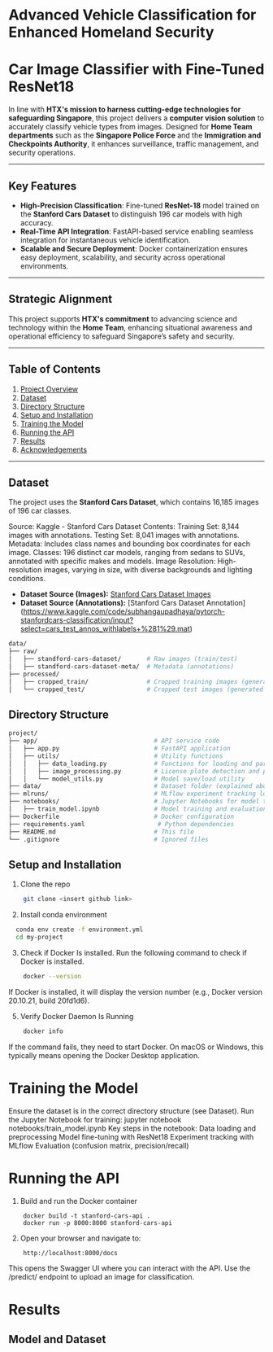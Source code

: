 
# Advanced Vehicle Classification for Enhanced Homeland Security

# Car Image Classifier with Fine-Tuned ResNet18

In line with **HTX's mission to harness cutting-edge technologies for safeguarding Singapore**, this project delivers a **computer vision solution** to accurately classify vehicle types from images. Designed for **Home Team departments** such as the **Singapore Police Force** and the **Immigration and Checkpoints Authority**, it enhances surveillance, traffic management, and security operations.

---

## Key Features

- **High-Precision Classification**: Fine-tuned **ResNet-18** model trained on the **Stanford Cars Dataset** to distinguish 196 car models with high accuracy.  
- **Real-Time API Integration**: FastAPI-based service enabling seamless integration for instantaneous vehicle identification.  
- **Scalable and Secure Deployment**: Docker containerization ensures easy deployment, scalability, and security across operational environments.

---

## Strategic Alignment

This project supports **HTX's commitment** to advancing science and technology within the **Home Team**, enhancing situational awareness and operational efficiency to safeguard Singapore’s safety and security.

---

## Table of Contents
1. [Project Overview](#project-overview)
2. [Dataset](#dataset)
3. [Directory Structure](#directory-structure)
4. [Setup and Installation](#setup-and-installation)
5. [Training the Model](#training-the-model)
6. [Running the API](#running-the-api)
7. [Results](#results)
8. [Acknowledgements](#acknowledgements)

---

## Dataset

The project uses the **Stanford Cars Dataset**, which contains 16,185 images of 196 car classes. 

Source: Kaggle - Stanford Cars Dataset
Contents:
Training Set: 8,144 images with annotations.
Testing Set: 8,041 images with annotations.
Metadata: Includes class names and bounding box coordinates for each image.
Classes: 196 distinct car models, ranging from sedans to SUVs, annotated with specific makes and models.
Image Resolution: High-resolution images, varying in size, with diverse backgrounds and lighting conditions.

- **Dataset Source (Images):** 
[Stanford Cars Dataset Images](https://www.kaggle.com/datasets/jessicali9530/stanford-cars-dataset?resource=download)
- **Dataset Source (Annotations):** [Stanford Cars Dataset Annotation] (https://www.kaggle.com/code/subhangaupadhaya/pytorch-stanfordcars-classification/input?select=cars_test_annos_withlabels+%281%29.mat)

```bash
data/
├── raw/
│   ├── standford-cars-dataset/       # Raw images (train/test)
│   ├── standford-cars-dataset-meta/  # Metadata (annotations)
├── processed/
│   ├── cropped_train/                # Cropped training images (generated by script)
│   └── cropped_test/                 # Cropped test images (generated by script)
```
## Directory Structure
```bash
project/
├── app/                                # API service code
│   ├── app.py                          # FastAPI application
│   ├── utils/                          # Utility functions
│   │   ├── data_loading.py             # Functions for loading and parsing data
│   │   ├── image_processing.py         # License plate detection and preprocessing
│   │   └── model_utils.py              # Model save/load utility
├── data/                               # Dataset folder (explained above)
├── mlruns/                             # MLflow experiment tracking logs
├── notebooks/                          # Jupyter Notebooks for model training
│   ├── train_model.ipynb               # Model training and evaluation
├── Dockerfile                          # Docker configuration
├── requirements.yaml                    # Python dependencies
├── README.md                           # This file
└── .gitignore                          # Ignored files
```

## Setup and Installation

1. Clone the repo
```bash
    git clone <insert github link>
```

2. Install conda environment

```bash
  conda env create -f environment.yml
  cd my-project
```

3. Check if Docker Is installed. Run the following command to check if Docker is installed. 

```bash
    docker --version
```
If Docker is installed, it will display the version number (e.g., Docker version 20.10.21, build 20fd1d6).

5. Verify Docker Daemon Is Running

```bash
    docker info
```
If the command fails, they need to start Docker. On macOS or Windows, this typically means opening the Docker Desktop application.


# Training the Model

Ensure the dataset is in the correct directory structure (see Dataset).
Run the Jupyter Notebook for training:
jupyter notebook notebooks/train_model.ipynb
Key steps in the notebook:
Data loading and preprocessing
Model fine-tuning with ResNet18
Experiment tracking with MLflow
Evaluation (confusion matrix, precision/recall)

# Running the API

1. Build and run the Docker container

```base
    docker build -t stanford-cars-api .
    docker run -p 8000:8000 stanford-cars-api
```

2. Open your browser and navigate to:

```base
    http://localhost:8000/docs
```
This opens the Swagger UI where you can interact with the API.
Use the /predict/ endpoint to upload an image for classification.

# Results
    
## Model and Dataset

